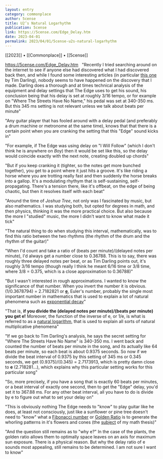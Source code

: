 ```yaml
---
layout: entry
category: commonplace
author: 5cense
title: U2’s Natural Logarhythm
publication: 5cense
link: https://5cense.com/Edge_Delay.htm
date: 2023-04-01
permalink: 2023/04/01/5cense-u2s-natural-logarhythm
---
```


[[2023]] • [[Commonplace]] • [[5cense]]

https://5cense.com/Edge_Delay.htm
 
"Recently I tried searching around on the internet to see if anyone else had discovered what I had discovered back then, and while I found some interesting articles (in particular [this one](http://www.amnesta.net/edge_delay/) by Tim Darling), nobody seems to have happened on the discovery that I made. Darling does a thorough and at times technical analysis of the equipment and delay settings that The Edge uses to get his sound, his conclusion being that his delay is set at roughly 3/16 tempo, or for example on "Where The Streets Have No Name," his pedal was set at 340-350 ms. But this 345 ms setting is not relevant unless we talk about beats per minute"

"Any guitar player that has fooled around with a delay pedal (and preferably a drum machine or metronome at the same time), knows that that there is a certain point when you are cranking the setting that this "Edge" sound kicks in"

"For example, if The Edge was using delay on "I Will Follow" (which I don't think he is anywhere on *Boy*) then it would be set like this, so the delay would coincide exactly with the next note, creating doubled up chords"

"But if you keep cranking it (tighter, so the notes get more bunched together), you get to a point where it just hits a groove. It's like riding a horse where you are trotting really fast and then suddenly the horse breaks into a gallop. It's a modulating rhythym that is self-sustaining, self-propagating. There's a tension there, like it's offbeat, on the edge of being chaotic, but then it resolves itself with each beat"

"Around the time of *Joshua Tree*, not only was I fascinated by music, but also mathematics. I was studying both, but opted for degrees in math, and then physics, thinking it was the more practical choice. But also because the more I "studied" music, the more I didn't want to know what made it tick"

"The natural thing to do when studying this interval, mathematically, was to find this ratio between the two rhythms (the rhythm of the drum and the rhythm of the guitar)"

"When I'd count and take a ratio of (beats per minute)/(delayed notes per minute), I'd always get a number close to 0.36788. This is to say, there was roughly three delayed notes per beat, or as Tim Darling points out, it's roughly 3/16 tempo (though really I think he meant 6/16 time or 3/8 time, where 3/8 = 0.375, which is a close approximation to 0.36788)"

"But I wasn't interested in rough approximations. I wanted to know the significance of that number. When you invert the number it is obvious. (1/0.3678794) = 2.7182821 or [**e**](http://en.wikipedia.org/wiki/E_(mathematical_constant)), Euler's number, probably the single most important number in mathematics that is used to explain a lot of natural phenomena such as [exponential decay](http://en.wikipedia.org/wiki/Exponential_decay)"

"That is, **if you divide the (delayed notes per minute)/(beats per minute) you get e!** Moreover, the function of the inverse of e, or 1/e, is what is referred to as a [natural logarithm](http://en.wikipedia.org/wiki/Natural_logarithm), that is used to explain all sorts of natural multiplicative phenomena"

"If we go back to Tim Darling's analysis, he says the secret setting for "Where The Streets Have No Name" is 340-350 ms. I went back and counted the number of beats per minute in the song, and its actually like 64 beats per minute, so each beat is about 0.9375 seconds. So now if we divide the beat interval of 0.9375 by this setting of 345 ms or 0.345 seconds, we get (0.9375)/(0.345) = 2.7173913, which is pretty damn close to **e** (2.718281...), which explains why this particular setting works for this particular song"

"So, more precisely, if you have a song that is exactly 60 beats per minutes, or a beat interval of exactly one second, then to get the "Edge" delay, you'd set it to 367.88 ms. For any other beat interval, all you have to do is divide by e to figure out what to set your delay on"

"This is obviously nothing The Edge needs to "know" to play guitar like he does, at least not consciously, just like a sunflower or pine tree doesn't need to "know" what a [Fibonacci number](http://en.wikipedia.org/wiki/Fibonacci_number) or [Golden Ratio](http://en.wikipedia.org/wiki/Golden_ratio) is to generate the whorling patterns in it's flowers and cones (the [subject](http://en.wikipedia.org/wiki/Phyllotaxis) of my math thesis)"

"And the question still remains as to "why e?" In the case of the plants, the golden ratio allows them to optimally space leaves on an axis for maximum sun exposure. There is a physical reason. But why the delay ratio of e sounds most appealing, still remains to be determined. I am not sure I want to know"
